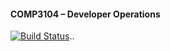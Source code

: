 #### COMP3104 – Developer Operations

[![Build Status](https://app.travis-ci.com/Parth-2601/COMP3104.svg?token=3fDfVgVSmqNxznsuUpw7&branch=main)](https://app.travis-ci.com/Parth-2601/COMP3104)..
